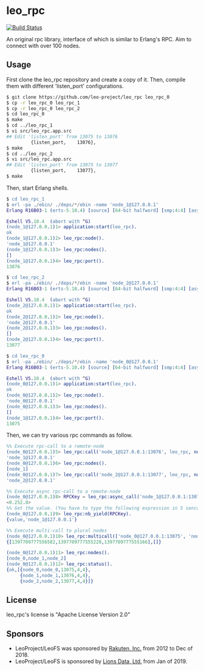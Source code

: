 # **leo_rpc**

[![Build Status](https://travis-ci.org/leo-project/leo_rpc.svg?branch=develop)](https://travis-ci.org/leo-project/leo_rpc)

An original rpc library, interface of which is similar to Erlang's RPC. Aim to connect with over 100 nodes.

## Usage

First clone the leo_rpc repository and create a copy of it.
Then, compile them with different 'listen_port' configurations.

```bash
$ git clone https://github.com/leo-project/leo_rpc leo_rpc_0
$ cp -r leo_rpc_0 leo_rpc_1
$ cp -r leo_rpc_0 leo_rpc_2
$ cd leo_rpc_0
$ make
$ cd ../leo_rpc_1
$ vi src/leo_rpc.app.src
## Edit 'listen_port' from 13075 to 13076
         {listen_port,    13076},
$ make
$ cd ../leo_rpc_2
$ vi src/leo_rpc.app.src
## Edit 'listen_port' from 13075 to 13077
         {listen_port,    13077},
$ make
```

Then, start Erlang shells.

```erlang
$ cd leo_rpc_1
$ erl -pa ./ebin/ ./deps/*/ebin -name 'node_1@127.0.0.1'
Erlang R16B03-1 (erts-5.10.4) [source] [64-bit halfword] [smp:4:4] [async-threads:10] [kernel-poll:false]

Eshell V5.10.4  (abort with ^G)
(node_1@127.0.0.1)1> application:start(leo_rpc).
ok
(node_1@127.0.0.1)2> leo_rpc:node().
'node_1@127.0.0.1'
(node_1@127.0.0.1)3> leo_rpc:nodes().
[]
(node_1@127.0.0.1)4> leo_rpc:port().
13076
```

```erlang
$ cd leo_rpc_2
$ erl -pa ./ebin/ ./deps/*/ebin -name 'node_2@127.0.0.1'
Erlang R16B03-1 (erts-5.10.4) [source] [64-bit halfword] [smp:4:4] [async-threads:10] [kernel-poll:false]

Eshell V5.10.4  (abort with ^G)
(node_2@127.0.0.1)1> application:start(leo_rpc).
ok
(node_2@127.0.0.1)2> leo_rpc:node().
'node_2@127.0.0.1'
(node_2@127.0.0.1)3> leo_rpc:nodes().
[]
(node_2@127.0.0.1)4> leo_rpc:port().
13077
```

```erlang
$ cd leo_rpc_0
$ erl -pa ./ebin/ ./deps/*/ebin -name 'node_0@127.0.0.1'
Erlang R16B03-1 (erts-5.10.4) [source] [64-bit halfword] [smp:4:4] [async-threads:10] [kernel-poll:false]

Eshell V5.10.4  (abort with ^G)
(node_0@127.0.0.1)1> application:start(leo_rpc).
ok
(node_0@127.0.0.1)2> leo_rpc:node().
'node_0@127.0.0.1'
(node_0@127.0.0.1)3> leo_rpc:nodes().
[]
(node_1@127.0.0.1)4> leo_rpc:port().
13075
```
Then, we can try various rpc commands as follow.

```erlang
%% Execute rpc-call to a remote-node
(node_0@127.0.0.1)5> leo_rpc:call('node_1@127.0.0.1:13076', leo_rpc, node, []).
'node_1@127.0.0.1'
(node_0@127.0.0.1)6> leo_rpc:nodes().
[node_1]
(node_0@127.0.0.1)7> leo_rpc:call('node_2@127.0.0.1:13077', leo_rpc, node, []).
'node_2@127.0.0.1'

%% Execute async rpc-call to a remote-node
(node_0@127.0.0.1)8> RPCKey = leo_rpc:async_call('node_1@127.0.0.1:13076', leo_rpc, node, []).
<0.252.0>
%% Get the value. (You have to type the following expression in 5 senconds after the above commands.)
(node_0@127.0.0.1)9> leo_rpc:nb_yield(RPCKey).
{value,'node_1@127.0.0.1'}

%% Execute multi-call to plural nodes
(node_0@127.0.0.1)10> leo_rpc:multicall(['node_0@127.0.0.1:13075', 'node_1@127.0.0.1:13076', 'node_2@127.0.0.1:13077'], 'leo_date', 'clock', []).
{[1397709777556582,1397709777555220,1397709777555166],[]}

(node_0@127.0.0.1)11> leo_rpc:nodes().
[node_0,node_1,node_2]
(node_0@127.0.0.1)12> leo_rpc:status().
{ok,[{node_0,node_0,13075,4,4},
     {node_1,node_1,13076,4,4},
     {node_2,node_2,13077,4,4}]}
```

## License

leo_rpc's license is "Apache License Version 2.0"

## Sponsors

* LeoProject/LeoFS was sponsored by [Rakuten, Inc.](https://global.rakuten.com/corp/) from 2012 to Dec of 2018.
* LeoProject/LeoFS is sponsored by [Lions Data, Ltd.](https://lions-data.com/) from Jan of 2019.
